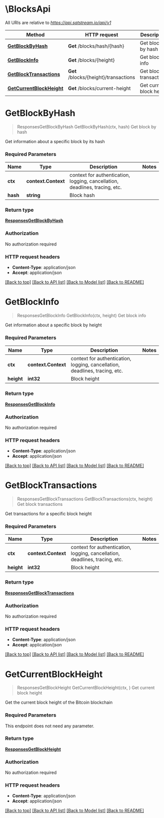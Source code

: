 # \BlocksApi

All URIs are relative to *https://api.satstream.io/api/v1*

Method | HTTP request | Description
------------- | ------------- | -------------
[**GetBlockByHash**](BlocksApi.md#GetBlockByHash) | **Get** /blocks/hash/{hash} | Get block by hash
[**GetBlockInfo**](BlocksApi.md#GetBlockInfo) | **Get** /blocks/{height} | Get block info
[**GetBlockTransactions**](BlocksApi.md#GetBlockTransactions) | **Get** /blocks/{height}/transactions | Get block transactions
[**GetCurrentBlockHeight**](BlocksApi.md#GetCurrentBlockHeight) | **Get** /blocks/current-height | Get current block height


# **GetBlockByHash**
> ResponsesGetBlockByHash GetBlockByHash(ctx, hash)
Get block by hash

Get information about a specific block by its hash

### Required Parameters

Name | Type | Description  | Notes
------------- | ------------- | ------------- | -------------
 **ctx** | **context.Context** | context for authentication, logging, cancellation, deadlines, tracing, etc.
  **hash** | **string**| Block hash | 

### Return type

[**ResponsesGetBlockByHash**](responses.GetBlockByHash.md)

### Authorization

No authorization required

### HTTP request headers

 - **Content-Type**: application/json
 - **Accept**: application/json

[[Back to top]](#) [[Back to API list]](../README.md#documentation-for-api-endpoints) [[Back to Model list]](../README.md#documentation-for-models) [[Back to README]](../README.md)

# **GetBlockInfo**
> ResponsesGetBlockInfo GetBlockInfo(ctx, height)
Get block info

Get information about a specific block by height

### Required Parameters

Name | Type | Description  | Notes
------------- | ------------- | ------------- | -------------
 **ctx** | **context.Context** | context for authentication, logging, cancellation, deadlines, tracing, etc.
  **height** | **int32**| Block height | 

### Return type

[**ResponsesGetBlockInfo**](responses.GetBlockInfo.md)

### Authorization

No authorization required

### HTTP request headers

 - **Content-Type**: application/json
 - **Accept**: application/json

[[Back to top]](#) [[Back to API list]](../README.md#documentation-for-api-endpoints) [[Back to Model list]](../README.md#documentation-for-models) [[Back to README]](../README.md)

# **GetBlockTransactions**
> ResponsesGetBlockTransactions GetBlockTransactions(ctx, height)
Get block transactions

Get transactions for a specific block height

### Required Parameters

Name | Type | Description  | Notes
------------- | ------------- | ------------- | -------------
 **ctx** | **context.Context** | context for authentication, logging, cancellation, deadlines, tracing, etc.
  **height** | **int32**| Block height | 

### Return type

[**ResponsesGetBlockTransactions**](responses.GetBlockTransactions.md)

### Authorization

No authorization required

### HTTP request headers

 - **Content-Type**: application/json
 - **Accept**: application/json

[[Back to top]](#) [[Back to API list]](../README.md#documentation-for-api-endpoints) [[Back to Model list]](../README.md#documentation-for-models) [[Back to README]](../README.md)

# **GetCurrentBlockHeight**
> ResponsesGetBlockHeight GetCurrentBlockHeight(ctx, )
Get current block height

Get the current block height of the Bitcoin blockchain

### Required Parameters
This endpoint does not need any parameter.

### Return type

[**ResponsesGetBlockHeight**](responses.GetBlockHeight.md)

### Authorization

No authorization required

### HTTP request headers

 - **Content-Type**: application/json
 - **Accept**: application/json

[[Back to top]](#) [[Back to API list]](../README.md#documentation-for-api-endpoints) [[Back to Model list]](../README.md#documentation-for-models) [[Back to README]](../README.md)

